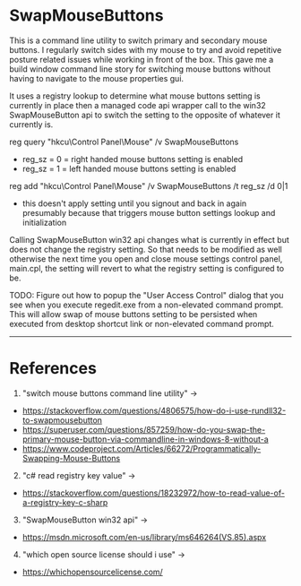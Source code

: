 # SwapMouseButtons
This is a command line utility to switch primary and secondary mouse buttons. I regularly
switch sides with my mouse to try and avoid repetitive posture related issues while working
in front of the box. This gave me a build window command line story for switching mouse 
buttons without having to navigate to the mouse properties gui.   

It uses a registry lookup to determine what mouse buttons setting is currently in place then
a managed code api wrapper call to the win32 SwapMouseButton api to switch the setting to the
opposite of whatever it currently is.

reg query "hkcu\Control Panel\Mouse" /v SwapMouseButtons 
- reg_sz = 0 = right handed mouse buttons setting is enabled
- reg_sz = 1 = left handed mouse buttons setting is enabled

reg add "hkcu\Control Panel\Mouse" /v SwapMouseButtons /t reg_sz /d 0|1
- this doesn't apply setting until you signout and back in again presumably 
because that triggers mouse button settings lookup and initialization

Calling SwapMouseButton win32 api changes what is currently in effect but does
not change the registry setting. So that needs to be modified as well otherwise
the next time you open and close mouse settings control panel, main.cpl, the
setting will revert to what the registry setting is configured to be.

TODO: Figure out how to popup the "User Access Control" dialog that you see 
when you execute regedit.exe from a non-elevated command prompt. This will 
allow swap of mouse buttons setting to be persisted when executed from desktop 
shortcut link or non-elevated command prompt.
&nbsp;  

---
# References
1. "switch mouse buttons command line utility" ->
- https://stackoverflow.com/questions/4806575/how-do-i-use-rundll32-to-swapmousebutton
- https://superuser.com/questions/857259/how-do-you-swap-the-primary-mouse-button-via-commandline-in-windows-8-without-a
- https://www.codeproject.com/Articles/66272/Programmatically-Swapping-Mouse-Buttons
  
2. "c# read registry key value" -> 
- https://stackoverflow.com/questions/18232972/how-to-read-value-of-a-registry-key-c-sharp  

3. "SwapMouseButton win32 api" -> 
- https://msdn.microsoft.com/en-us/library/ms646264(VS.85).aspx  
 
4. "which open source license should i use" -> 
- https://whichopensourcelicense.com/  
